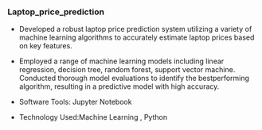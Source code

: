 ### Laptop_price_prediction
- Developed a robust laptop price prediction system utilizing a variety of machine learning algorithms to accurately estimate laptop prices based on key features.

- Employed a range of machine learning models including linear regression, decision tree, random forest, support vector machine. Conducted thorough model evaluations to identify the bestperforming 
  algorithm, resulting in a predictive model with high accuracy.

- Software Tools: Jupyter Notebook

- Technology Used:Machine Learning , Python
